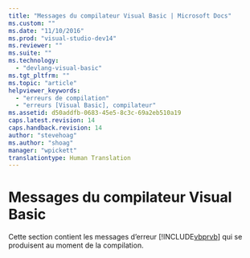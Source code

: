 ```yaml
---
title: "Messages du compilateur Visual Basic | Microsoft Docs"
ms.custom: ""
ms.date: "11/10/2016"
ms.prod: "visual-studio-dev14"
ms.reviewer: ""
ms.suite: ""
ms.technology: 
  - "devlang-visual-basic"
ms.tgt_pltfrm: ""
ms.topic: "article"
helpviewer_keywords: 
  - "erreurs de compilation"
  - "erreurs [Visual Basic], compilateur"
ms.assetid: d50addfb-0683-45e5-8c3c-69a2eb510a19
caps.latest.revision: 14
caps.handback.revision: 14
author: "stevehoag"
ms.author: "shoag"
manager: "wpickett"
translationtype: Human Translation
---
```

# Messages du compilateur Visual Basic
Cette section contient les messages d’erreur [!INCLUDE[vbprvb](../../csharp/programming-guide/concepts/linq/includes/vbprvb_md.md)] qui se produisent au moment de la compilation.